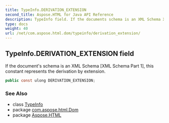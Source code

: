 ```yaml
---
title: TypeInfo.DERIVATION_EXTENSION
second_title: Aspose.HTML for Java API Reference
description: TypeInfo field. If the documents schema is an XML Schema XML Schema Part 1 this constant represents the derivation by extension
type: docs
weight: 40
url: /net/com.aspose.html.dom/typeinfo/derivation_extension/
---
```

## TypeInfo.DERIVATION_EXTENSION field

If the document's schema is an XML Schema [XML Schema Part 1], this constant represents the derivation by extension.

```java
public const ulong DERIVATION_EXTENSION;
```

### See Also

* class [TypeInfo](../)
* package [com.aspose.html.Dom](../../typeinfo/)
* package [Aspose.HTML](../../../)
